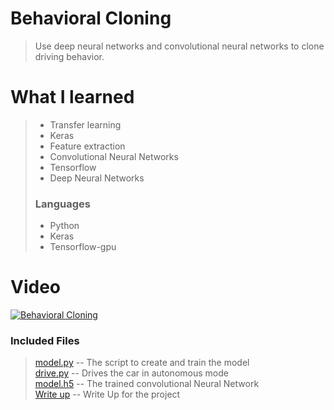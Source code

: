 # Behavioral Cloning

> Use deep neural networks and convolutional neural networks to clone driving behavior.

# What I learned
> - Transfer learning
> - Keras
> - Feature extraction
> - Convolutional Neural Networks
> - Tensorflow
> - Deep Neural Networks
> 
> ### Languages
> * Python
> * Keras
> * Tensorflow-gpu

# Video
[![Behavioral Cloning](http://img.youtube.com/vi/BV4eNGAV8-E/0.jpg)](https://www.youtube.com/watch?v=BV4eNGAV8-E "Behavioral Cloning")

### Included Files
> [model.py](model.py) -- The script to create and train the model  
> [drive.py](drive.py) -- Drives the car in autonomous mode  
> [model.h5](model.h5) -- The trained convolutional Neural Network  
> [Write up](WriteUp.ipynb) -- Write Up for the project
